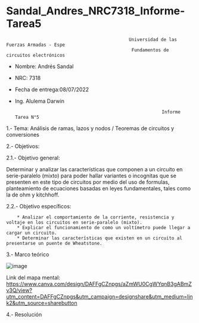 # Sandal_Andres_NRC7318_Informe-Tarea5

                                                  Universidad de las Fuerzas Armadas - Espe
                                                   Fundamentos de circuitos electrónicos 
- Nombre: Andrés Sandal
- NRC: 7318
- Fecha de entrega:08/07/2022
- Ing. Alulema Darwin

                                                             Informe Tarea N°5
1.- Tema: Análisis de ramas, lazos y nodos / Teoremas de circuitos y conversiones

2.- Objetivos:

  2.1.- Objetivo general:
  
Determinar y analizar las características que componen a un circuito en serie-paralelo (mixto) para poder hallar variantes o incognitas que se presenten en este tipo de circuitos por medio del uso de formulas, planteamiento de ecuaciones basadas en leyes fundamentales, tales como la de ohm y kitchhoff.    
        
  2.2.- Objetivo específicos:
  
        * Analizar el comportamiento de la corriente, resistencia y voltaje en los circuitos en serie-paralelo (mixto).
        * Explicar el funcionamiento de como un voltímetro puede llegar a cargar un circuito.
        * Determinar las características que existen en un circuito al presentarse un puente de Wheatstone.
        
3.- Marco teórico

![image](https://user-images.githubusercontent.com/105684550/177240521-df266ac9-d446-4e59-9d16-3fc408c8aa37.png)  

Link del mapa mental: https://www.canva.com/design/DAFFgCZnpgs/aZmWU0CgWYqnB3gABmZv3Q/view?utm_content=DAFFgCZnpgs&utm_campaign=designshare&utm_medium=link2&utm_source=sharebutton

4.- Resolución

